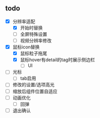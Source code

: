 ## todo

+ [x] 分辨率适配
  + [x] 开始时替换
  + [ ] 全屏特殊设置
  + [ ] 视频分辨率修改
+ [x] 鼠标icon替换
  + [x] 鼠标粒子拖尾
  + [x] 鼠标hover有detail的tag时展示侧边栏
    + [ ] UI
+ [ ] 光标
  + [ ] tab启用
+ [ ] 修改的设置/选项高光
+ [ ] 缩放后组件位置自适应
+ [ ] 动画优化
  + [ ] 回弹
+ [ ] 退出确认